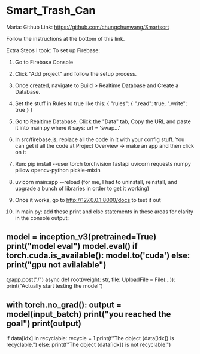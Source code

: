 # Smart_Trash_Can






Maria:
Github Link: https://github.com/chungchunwang/Smartsort

Follow the instructions at the bottom of this link. 

Extra Steps I took:
To set up Firebase:
1. Go to Firebase Console
2. Click "Add project" and follow the setup process.
3. Once created, navigate to Build > Realtime Database and Create a Database.
4. Set the stuff in Rules to true like this:
{
  "rules": {
    ".read": true,
    ".write": true
  }
}

5. Go to Realtime Database, Click the "Data" tab, Copy the URL and paste it into main.py where it says: url = 'swap...'
6. In src/firebase.js, replace all the code in it with your config stuff. You can get it all the code at Project Overview -> make an app and then click on it

7. Run: pip install --user torch torchvision fastapi uvicorn requests numpy pillow opencv-python pickle-mixin
8. uvicorn main:app --reload
(for me, I had to uninstall, reinstall, and upgrade a bunch of libraries in order to get it working)

9. Once it works, go to http://127.0.0.1:8000/docs to test it out

10. In main.py: add these print and else statements in these areas for clarity in the console output:

model = inception_v3(pretrained=True)
print("model eval")
model.eval()
if torch.cuda.is_available():
    model.to('cuda')
else: 
    print("gpu not avilalable")
---------------------
@app.post("/")
async def root(weight: str, file: UploadFile = File(...)):
    print("Actually start testing the model")

  with torch.no_grad():
        output = model(input_batch)
        print("you reached the goal")
        print(output)
------------------

if data[idx] in recyclable:
    recycle = 1
    print(f"The object {data[idx]} is recyclable.")
else:
    print(f"The object {data[idx]} is not recyclable.")

